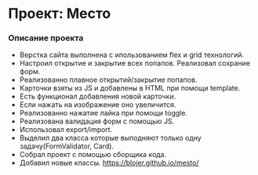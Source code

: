 # Проект: Место

### Описание проекта

- Верстка сайта выполнена с ипользованием flex и grid технологий.
- Настроил открытие и закрытие всех попапов. Реализовал сохрание форм.
- Реализованно плавное открытий/закрытие попапов.
- Карточки взяты из JS и добавлены в HTML при помощи template.
- Есть функционал добавления новой карточки.
- Если нажать на изображение оно увеличится.
- Реализованно нажатие лайка при помощи toggle.
- Реализована валидация форм с помощью JS.
- Использовал export/import.
- Выделил два класса которые выподняют только одну задачу(FormValidator, Card).
- Собрал проект с помощью сборщика кода.
- Добавил новые классы.
https://blojer.github.io/mesto/
